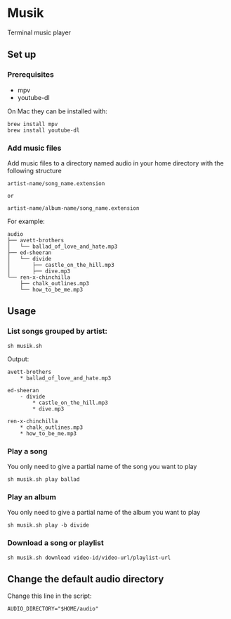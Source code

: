 # Musik

Terminal music player

## Set up

### Prerequisites

- mpv
- youtube-dl

On Mac they can be installed with:

```
brew install mpv
brew install youtube-dl
```

### Add music files

Add music files to a directory named audio in your home directory with the following structure

```
artist-name/song_name.extension

or

artist-name/album-name/song_name.extension
```

For example:

```
audio
├── avett-brothers
│   └── ballad_of_love_and_hate.mp3
├── ed-sheeran
│   └── divide
│       ├── castle_on_the_hill.mp3
│       ├── dive.mp3
└── ren-x-chinchilla
    ├── chalk_outlines.mp3
    └── how_to_be_me.mp3
```

## Usage

### List songs grouped by artist:

```
sh musik.sh
```

Output:

```
avett-brothers
    * ballad_of_love_and_hate.mp3

ed-sheeran
    - divide
        * castle_on_the_hill.mp3
        * dive.mp3

ren-x-chinchilla
    * chalk_outlines.mp3
    * how_to_be_me.mp3

```

### Play a song

You only need to give a partial name of the song you want to play

```
sh musik.sh play ballad
```

### Play an album

You only need to give a partial name of the album you want to play

```
sh musik.sh play -b divide
```

### Download a song or playlist

```
sh musik.sh download video-id/video-url/playlist-url
```

## Change the default audio directory

Change this line in the script:

```
AUDIO_DIRECTORY="$HOME/audio"
```
